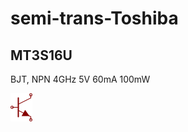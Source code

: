 # semi-trans-Toshiba

## MT3S16U
BJT, NPN 4GHz 5V 60mA 100mW

![MT3S16U__1__1](images/semi-trans-Toshiba__MT3S16U__1__1.png?raw=true) 

